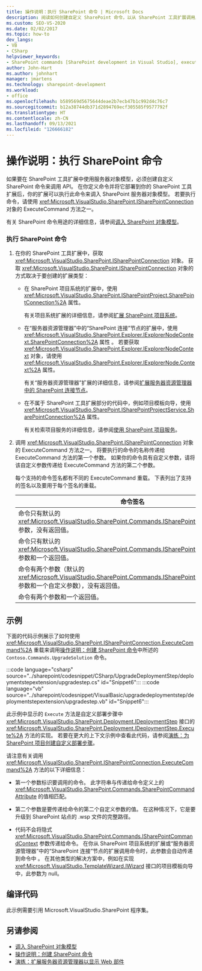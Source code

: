 ```yaml
---
title: 操作说明：执行 SharePoint 命令 | Microsoft Docs
description: 阅读如何创建自定义 SharePoint 命令，以从 SharePoint 工具扩展调用服务器对象模型 API。
ms.custom: SEO-VS-2020
ms.date: 02/02/2017
ms.topic: how-to
dev_langs:
- VB
- CSharp
helpviewer_keywords:
- SharePoint commands [SharePoint development in Visual Studio], executing
author: John-Hart
ms.author: johnhart
manager: jmartens
ms.technology: sharepoint-development
ms.workload:
- office
ms.openlocfilehash: b589569d5675644deae2b7ecb47b1c992d4c76c7
ms.sourcegitcommit: b12a38744db371d2894769ecf305585f9577792f
ms.translationtype: HT
ms.contentlocale: zh-CN
ms.lasthandoff: 09/13/2021
ms.locfileid: "126666182"
---
```

# <a name="how-to-execute-a-sharepoint-command"></a>操作说明：执行 SharePoint 命令
  如果要在 SharePoint 工具扩展中使用服务器对象模型，必须创建自定义 SharePoint 命令来调用 API。 在你定义命令并将它部署到你的 SharePoint 工具扩展后，你的扩展可以执行此命令来调入 SharePoint 服务器对象模型。 若要执行命令，请使用 <xref:Microsoft.VisualStudio.SharePoint.ISharePointConnection> 对象的 ExecuteCommand 方法之一。

 有关 SharePoint 命令用途的详细信息，请参阅[调入 SharePoint 对象模型](../sharepoint/calling-into-the-sharepoint-object-models.md)。

### <a name="to-execute-a-sharepoint-command"></a>执行 SharePoint 命令

1. 在你的 SharePoint 工具扩展中，获取 <xref:Microsoft.VisualStudio.SharePoint.ISharePointConnection> 对象。 获取 <xref:Microsoft.VisualStudio.SharePoint.ISharePointConnection> 对象的方式取决于要创建的扩展类型：

    - 在 SharePoint 项目系统的扩展中，使用 <xref:Microsoft.VisualStudio.SharePoint.ISharePointProject.SharePointConnection%2A> 属性。

         有关项目系统扩展的详细信息，请参阅[扩展 SharePoint 项目系统](../sharepoint/extending-the-sharepoint-project-system.md)。

    - 在“服务器资源管理器”中的“SharePoint 连接”节点的扩展中，使用 <xref:Microsoft.VisualStudio.SharePoint.Explorer.IExplorerNodeContext.SharePointConnection%2A> 属性 。 若要获取 <xref:Microsoft.VisualStudio.SharePoint.Explorer.IExplorerNodeContext> 对象，请使用 <xref:Microsoft.VisualStudio.SharePoint.Explorer.IExplorerNode.Context%2A> 属性。

         有关“服务器资源管理器”扩展的详细信息，请参阅[扩展服务器资源管理器中的 SharePoint 连接节点](../sharepoint/extending-the-sharepoint-connections-node-in-server-explorer.md)。

    - 在不属于 SharePoint 工具扩展部分的代码中，例如项目模板向导，使用 <xref:Microsoft.VisualStudio.SharePoint.ISharePointProjectService.SharePointConnection%2A> 属性。

         有关检索项目服务的详细信息，请参阅[使用 SharePoint 项目服务](../sharepoint/using-the-sharepoint-project-service.md)。

2. 调用 <xref:Microsoft.VisualStudio.SharePoint.ISharePointConnection> 对象的 ExecuteCommand 方法之一。 将要执行的命令的名称传递给 ExecuteCommand 方法的第一个参数。 如果你的命令具有自定义参数，请将该自定义参数传递给 ExecuteCommand 方法的第二个参数。

     每个支持的命令签名都有不同的 ExecuteCommand 重载。 下表列出了支持的签名以及要用于每个签名的重载。

    |命令签名|要使用的 ExecuteCommand 重载|
    |-----------------------|------------------------------------|
    |命令只有默认的 <xref:Microsoft.VisualStudio.SharePoint.Commands.ISharePointCommandContext> 参数，没有返回值。|<xref:Microsoft.VisualStudio.SharePoint.ISharePointConnection.ExecuteCommand%2A>|
    |命令只有默认的 <xref:Microsoft.VisualStudio.SharePoint.Commands.ISharePointCommandContext> 参数和一个返回值。|<xref:Microsoft.VisualStudio.SharePoint.ISharePointConnection.ExecuteCommand%2A>|
    |命令有两个参数（默认的 <xref:Microsoft.VisualStudio.SharePoint.Commands.ISharePointCommandContext> 参数和一个自定义参数），没有返回值。|<xref:Microsoft.VisualStudio.SharePoint.ISharePointConnection.ExecuteCommand%2A>|
    |命令有两个参数和一个返回值。|<xref:Microsoft.VisualStudio.SharePoint.ISharePointConnection.ExecuteCommand%2A>|

## <a name="example"></a>示例
 下面的代码示例展示了如何使用 <xref:Microsoft.VisualStudio.SharePoint.ISharePointConnection.ExecuteCommand%2A> 重载来调用[操作说明：创建 SharePoint 命令](../sharepoint/how-to-create-a-sharepoint-command.md)中所述的 `Contoso.Commands.UpgradeSolution` 命令。

 :::code language="csharp" source="../sharepoint/codesnippet/CSharp/UpgradeDeploymentStep/deploymentstepextension/upgradestep.cs" id="Snippet6":::
 :::code language="vb" source="../sharepoint/codesnippet/VisualBasic/upgradedeploymentstep/deploymentstepextension/upgradestep.vb" id="Snippet6":::

 此示例中显示的 `Execute` 方法是自定义部署步骤中 <xref:Microsoft.VisualStudio.SharePoint.Deployment.IDeploymentStep> 接口的 <xref:Microsoft.VisualStudio.SharePoint.Deployment.IDeploymentStep.Execute%2A> 方法的实现。 若要在更大的上下文示例中查看此代码，请参阅[演练：为 SharePoint 项目创建自定义部署步骤](../sharepoint/walkthrough-creating-a-custom-deployment-step-for-sharepoint-projects.md)。

 请注意有关调用 <xref:Microsoft.VisualStudio.SharePoint.ISharePointConnection.ExecuteCommand%2A> 方法的以下详细信息：

- 第一个参数标识要调用的命令。 此字符串与传递给命令定义上的 <xref:Microsoft.VisualStudio.SharePoint.Commands.SharePointCommandAttribute> 的值相匹配。

- 第二个参数是要传递给命令的第二个自定义参数的值。 在这种情况下，它是要升级到 SharePoint 站点的 .wsp 文件的完整路径。

- 代码不会将隐式 <xref:Microsoft.VisualStudio.SharePoint.Commands.ISharePointCommandContext> 参数传递给命令。 在你从 SharePoint 项目系统的扩展或“服务器资源管理器”中的“SharePoint 连接”节点的扩展调用命令时，此参数会自动传递到命令中 。 在其他类型的解决方案中，例如在实现 <xref:Microsoft.VisualStudio.TemplateWizard.IWizard> 接口的项目模板向导中，此参数为 null。

## <a name="compile-the-code"></a>编译代码
 此示例需要引用 Microsoft.VisualStudio.SharePoint 程序集。

## <a name="see-also"></a>另请参阅
- [调入 SharePoint 对象模型](../sharepoint/calling-into-the-sharepoint-object-models.md)
- [操作说明：创建 SharePoint 命令](../sharepoint/how-to-create-a-sharepoint-command.md)
- [演练：扩展服务器资源管理器以显示 Web 部件](../sharepoint/walkthrough-extending-server-explorer-to-display-web-parts.md)
